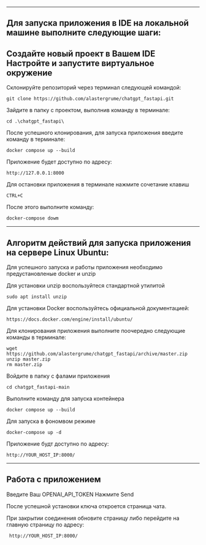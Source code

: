 ---------------------------------------------------------------------------
Для запуска приложения в IDE на локальной машине выполните следующие шаги:
---------------------------------------------------------------------------
Создайте новый проект в Вашем IDE
Настройте и запустите виртуальное окружение
----------------------
Склонируйте репозиторий через терминал следующей командой:

    git clone https://github.com/alastergrume/chatgpt_fastapi.git

Зайдите в папку с проектом, выполнив команду в терминале:

    cd .\chatgpt_fastapi\

После успешного клонирования, для запуска приложения введите команду в терминале:

    docker compose up --build

Приложение будет доступно по адресу:

    http://127.0.0.1:8000

Для остановки приложения в терминале нажмите сочетание клавиш 

    CTRL+C
    
После этого выполните команду:

    docker-compose dowm

---------------------------------------------------------------------------
Алгоритм действий для запуска приложения на сервере Linux Ubuntu:
---------------------------------------------------------------------------

Для успешного запуска и работы приложения необходимо предустановленые docker и unzip

Для установки unzip воспользуйтеся стандартной утилитой

    sudo apt install unzip

Для установки Docker воспользуйтесь официальной документацией: 

    https://docs.docker.com/engine/install/ubuntu/

Для клонирования приложения выполните поочередно следующие команды в терминале:

    wget https://github.com/alastergrume/chatgpt_fastapi/archive/master.zip  
    unzip master.zip
    rm master.zip

Войдите в папку с фалами приложения 

    cd chatgpt_fastapi-main

Выполните команду для запуска контейнера
    
    docker compose up --build

Для запуска в фономвом режиме 

    docker-compose up -d

Приложение будт доступно по адресу: 

    http://YOUR_HOST_IP:8000/

-----------------------------------------------------------------------------
Работа с приложением
-----------------------------------------------------------------------------

Введите Ваш OPENAI_API_TOKEN
Нажмите Send

После успешной установки ключа откроется страница чата.

При закрытии соединения обновите страницу либо перейдите на главную страницу по адресу:

     http://YOUR_HOST_IP:8000/


